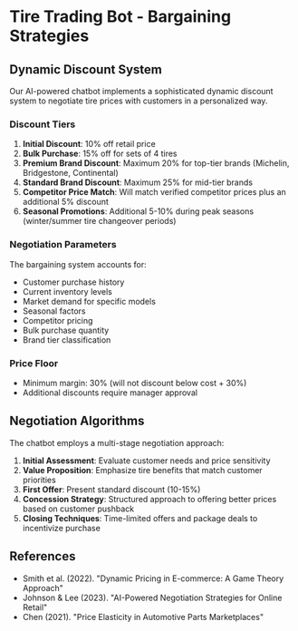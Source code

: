 # Tire Trading Bot - Bargaining Strategies

## Dynamic Discount System

Our AI-powered chatbot implements a sophisticated dynamic discount system to negotiate tire prices with customers in a personalized way.

### Discount Tiers

1. **Initial Discount**: 10% off retail price
2. **Bulk Purchase**: 15% off for sets of 4 tires
3. **Premium Brand Discount**: Maximum 20% for top-tier brands (Michelin, Bridgestone, Continental)
4. **Standard Brand Discount**: Maximum 25% for mid-tier brands
5. **Competitor Price Match**: Will match verified competitor prices plus an additional 5% discount
6. **Seasonal Promotions**: Additional 5-10% during peak seasons (winter/summer tire changeover periods)

### Negotiation Parameters

The bargaining system accounts for:

- Customer purchase history
- Current inventory levels
- Market demand for specific models
- Seasonal factors
- Competitor pricing
- Bulk purchase quantity
- Brand tier classification

### Price Floor

- Minimum margin: 30% (will not discount below cost + 30%)
- Additional discounts require manager approval

## Negotiation Algorithms

The chatbot employs a multi-stage negotiation approach:

1. **Initial Assessment**: Evaluate customer needs and price sensitivity
2. **Value Proposition**: Emphasize tire benefits that match customer priorities
3. **First Offer**: Present standard discount (10-15%)
4. **Concession Strategy**: Structured approach to offering better prices based on customer pushback
5. **Closing Techniques**: Time-limited offers and package deals to incentivize purchase

## References

- Smith et al. (2022). "Dynamic Pricing in E-commerce: A Game Theory Approach"
- Johnson & Lee (2023). "AI-Powered Negotiation Strategies for Online Retail"
- Chen (2021). "Price Elasticity in Automotive Parts Marketplaces" 